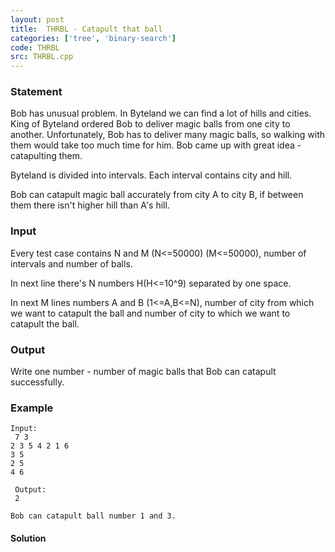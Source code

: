 ```yaml
---
layout: post
title:  THRBL - Catapult that ball
categories: ['tree', 'binary-search']
code: THRBL
src: THRBL.cpp
---
```


### **Statement**

Bob has unusual problem. In Byteland we can find a lot of hills and cities.
King of Byteland ordered Bob to deliver magic balls from one city to another.
Unfortunately, Bob has to deliver many magic balls, so walking with them would
take too much time for him. Bob came up with great idea - catapulting them.

Byteland is divided into intervals. Each interval contains city and hill.

Bob can catapult magic ball accurately from city A to city B, if between them
there isn't higher hill than A's hill.

### Input

Every test case contains N and M (N<=50000) (M<=50000), number of intervals
and number of balls.

In next line there's N numbers H(H<=10^9) separated by one space.

In next M lines numbers A and B (1<=A,B<=N), number of city from which we want
to catapult the ball and number of city to which we want to catapult the ball.

### Output

Write one number - number of magic balls that Bob can catapult successfully.

### Example

    
    
    Input:  
     7 3  
    2 3 5 4 2 1 6  
    3 5  
    2 5  
    4 6  
      
     Output:  
     2  
      
    Bob can catapult ball number 1 and 3.   
    



#### **Solution**



